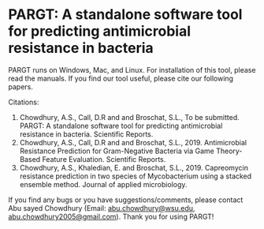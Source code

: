 # PARGT: A standalone software tool for predicting antimicrobial resistance in bacteria 

PARGT runs on Windows, Mac, and Linux. For installation of this tool, please read the manuals. If you find our tool useful, please cite our following papers. 

Citations:
1.  Chowdhury, A.S., Call, D.R and and Broschat, S.L., To be submitted. PARGT: A standalone software tool for predicting antimicrobial resistance in bacteria. Scientific Reports.
2.	Chowdhury, A.S., Call, D.R and and Broschat, S.L., 2019. Antimicrobial Resistance Prediction for Gram-Negative Bacteria via Game Theory-Based Feature Evaluation. Scientific Reports.
3.	Chowdhury, A.S., Khaledian, E. and Broschat, S.L., 2019. Capreomycin resistance prediction in two species of Mycobacterium using a stacked ensemble method. Journal of applied microbiology.

If you find any bugs or you have suggestions/comments, please contact Abu sayed Chowdhury (Email: abu.chowdhury@wsu.edu, abu.chowdhury2005@gmail.com). Thank you for using PARGT!
